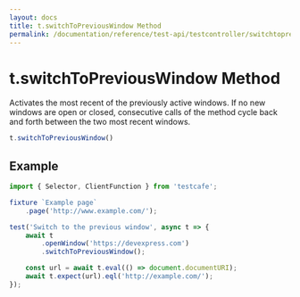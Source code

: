 ```yaml
---
layout: docs
title: t.switchToPreviousWindow Method
permalink: /documentation/reference/test-api/testcontroller/switchtopreviouswindow.html
---
```


# t.switchToPreviousWindow Method

Activates the most recent of the previously active windows. If no new windows are open or closed, consecutive calls of the method cycle back and forth between the two most recent windows.

```js
t.switchToPreviousWindow()
```

## Example

```js
import { Selector, ClientFunction } from 'testcafe';

fixture `Example page`
    .page('http://www.example.com/');

test('Switch to the previous window', async t => {
    await t
        .openWindow('https://devexpress.com')
        .switchToPreviousWindow();

    const url = await t.eval(() => document.documentURI);
    await t.expect(url).eql('http://example.com/');
});
```
